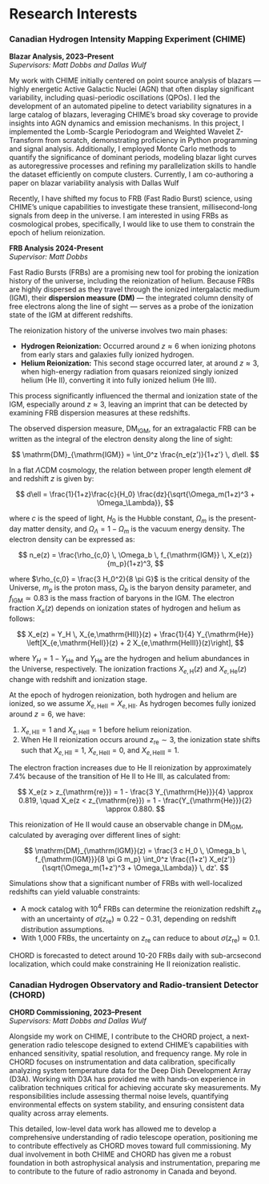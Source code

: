 # Research Interests

### Canadian Hydrogen Intensity Mapping Experiment (CHIME)  
**Blazar Analysis, 2023–Present**  
*Supervisors: Matt Dobbs and Dallas Wulf*

My work with CHIME initially centered on point source analysis of blazars — highly energetic Active Galactic Nuclei (AGN) that often display significant variability, including quasi-periodic oscillations (QPOs). I led the development of an automated pipeline to detect variability signatures in a large catalog of blazars, leveraging CHIME’s broad sky coverage to provide insights into AGN dynamics and emission mechanisms. In this project, I implemented the Lomb-Scargle Periodogram and Weighted Wavelet Z-Transform from scratch, demonstrating proficiency in Python programming and signal analysis. Additionally, I employed Monte Carlo methods to quantify the significance of dominant periods, modeling blazar light curves as autoregressive processes and refining my parallelization skills to handle the dataset efficiently on compute clusters. Currently, I am co-authoring a paper on blazar variability analysis with Dallas Wulf

Recently, I have shifted my focus to FRB (Fast Radio Burst) science, using CHIME’s unique capabilities to investigate these transient, millisecond-long signals from deep in the universe. I am interested in using FRBs as cosmological probes, specifically, I would like to use them to constrain the epoch of helium reionization. 

**FRB Analysis 2024-Present**   
*Supervisor: Matt Dobbs*

Fast Radio Bursts (FRBs) are a promising new tool for probing the ionization history of the universe, including the reionization of helium. Because FRBs are highly dispersed as they travel through the ionized intergalactic medium (IGM), their **dispersion measure (DM)** — the integrated column density of free electrons along the line of sight — serves as a probe of the ionization state of the IGM at different redshifts.

The reionization history of the universe involves two main phases:

- **Hydrogen Reionization:** Occurred around $z \approx 6$ when ionizing photons from early stars and galaxies fully ionized hydrogen.
- **Helium Reionization:** This second stage occurred later, at around $z \approx 3$, when high-energy radiation from quasars reionized singly ionized helium (He II), converting it into fully ionized helium (He III).

This process significantly influenced the thermal and ionization state of the IGM, especially around $z \approx 3$, leaving an imprint that can be detected by examining FRB dispersion measures at these redshifts.

The observed dispersion measure, $\mathrm{DM}_{\mathrm{IGM}}$, for an extragalactic FRB can be written as the integral of the electron density along the line of sight:

$$
\mathrm{DM}_{\mathrm{IGM}} = \int_0^z \frac{n_e(z')}{1+z'} \, d\ell.
$$

In a flat $\Lambda$CDM cosmology, the relation between proper length element $d\ell$ and redshift $z$ is given by:

$$
d\ell = \frac{1}{1+z}\frac{c}{H_0} \frac{dz}{\sqrt{\Omega_m(1+z)^3 + \Omega_\Lambda}},
$$

where $c$ is the speed of light, $H_0$ is the Hubble constant, $\Omega_m$ is the present-day matter density, and $\Omega_\Lambda = 1 - \Omega_m$ is the vacuum energy density. The electron density can be expressed as:

$$
n_e(z) = \frac{\rho_{c,0} \, \Omega_b \, f_{\mathrm{IGM}} \, X_e(z)}{m_p}(1+z)^3,
$$

where $\rho_{c,0} = \frac{3 H_0^2}{8 \pi G}$ is the critical density of the Universe, $m_p$ is the proton mass, $\Omega_b$ is the baryon density parameter, and $f_{\mathrm{IGM}} \simeq 0.83$ is the mass fraction of baryons in the IGM. The electron fraction $X_e(z)$ depends on ionization states of hydrogen and helium as follows:

$$
X_e(z) = Y_H \, X_{e,\mathrm{HII}}(z) + \frac{1}{4} Y_{\mathrm{He}} \left[X_{e,\mathrm{HeII}}(z) + 2 X_{e,\mathrm{HeIII}}(z)\right],
$$

where $Y_H = 1 - Y_{\mathrm{He}}$ and $Y_{\mathrm{He}}$ are the hydrogen and helium abundances in the Universe, respectively. The ionization fractions $X_{e,\mathrm{H}}(z)$ and $X_{e,\mathrm{He}}(z)$ change with redshift and ionization stage.

At the epoch of hydrogen reionization, both hydrogen and helium are ionized, so we assume $X_{e,\mathrm{HeII}} = X_{e,\mathrm{HII}}$. As hydrogen becomes fully ionized around $z = 6$, we have:

1. $X_{e,\mathrm{HII}} = 1$ and $X_{e,\mathrm{HeII}} = 1$ before helium reionization.
2. When He II reionization occurs around $z_{\mathrm{re}} \sim 3$, the ionization state shifts such that $X_{e,\mathrm{HII}} = 1$, $X_{e,\mathrm{HeII}} = 0$, and $X_{e,\mathrm{HeIII}} = 1$.

The electron fraction increases due to He II reionization by approximately $7.4\%$ because of the transition of He II to He III, as calculated from:

$$
X_e(z > z_{\mathrm{re}}) = 1 - \frac{3 Y_{\mathrm{He}}}{4} \approx 0.819, \quad X_e(z < z_{\mathrm{re}}) = 1 - \frac{Y_{\mathrm{He}}}{2} \approx 0.880.
$$

This reionization of He II would cause an observable change in $\mathrm{DM}_{\mathrm{IGM}}$, calculated by averaging over different lines of sight:

$$
\mathrm{DM}_{\mathrm{IGM}}(z) = \frac{3 c H_0 \, \Omega_b \, f_{\mathrm{IGM}}}{8 \pi G m_p} \int_0^z \frac{(1+z') X_e(z')}{\sqrt{\Omega_m(1+z')^3 + \Omega_\Lambda}} \, dz'.
$$

Simulations show that a significant number of FRBs with well-localized redshifts can yield valuable constraints:

- A mock catalog with $10^4$ FRBs can determine the reionization redshift $z_{\mathrm{re}}$ with an uncertainty of $\sigma(z_{\mathrm{re}}) \approx 0.22 - 0.31$, depending on redshift distribution assumptions.
- With 1,000 FRBs, the uncertainty on $z_{\mathrm{re}}$ can reduce to about $\sigma(z_{\mathrm{re}}) \approx 0.1$.

CHORD is forecasted to detect around 10-20 FRBs daily with sub-arcsecond localization, which could make constraining He II reionization realistic.



### Canadian Hydrogen Observatory and Radio-transient Detector (CHORD)  
**CHORD Commissioning, 2023–Present**  
*Supervisors: Matt Dobbs and Dallas Wulf*

Alongside my work on CHIME, I contribute to the CHORD project, a next-generation radio telescope designed to extend CHIME’s capabilities with enhanced sensitivity, spatial resolution, and frequency range. My role in CHORD focuses on instrumentation and data calibration, specifically analyzing system temperature data for the Deep Dish Development Array (D3A). Working with D3A has provided me with hands-on experience in calibration techniques critical for achieving accurate sky measurements. My responsibilities include assessing thermal noise levels, quantifying environmental effects on system stability, and ensuring consistent data quality across array elements.

This detailed, low-level data work has allowed me to develop a comprehensive understanding of radio telescope operation, positioning me to contribute effectively as CHORD moves toward full commissioning. My dual involvement in both CHIME and CHORD has given me a robust foundation in both astrophysical analysis and instrumentation, preparing me to contribute to the future of radio astronomy in Canada and beyond.

